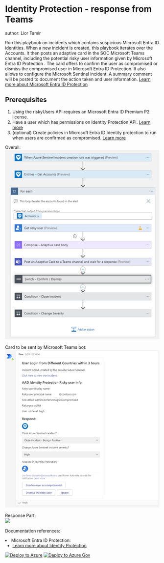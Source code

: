 # Identity Protection - response from Teams
author: Lior Tamir

Run this playbook on incidents which contains suspicious Microsoft Entra ID identities. When a new incident is created, this playbook iterates over the Accounts. It then posts an adaptive card in the SOC Microsoft Teams channel, including the potential risky user information given by Microsoft Entra ID Protection
. The card offers to confirm the user as compromised or dismiss the compromised user in Microsoft Entra ID Protection. It also allows to configure the Microsoft Sentinel incident. A summary comment will be posted to document the action taken and user information. [Learn more about Microsoft Entra ID Protection
](https://docs.microsoft.com/azure/active-directory/identity-protection/overview-identity-protection)

## Prerequisites
1. Using the riskyUsers API requires an Microsoft Entra ID Premium P2 license. 
2. Have a user which has permissions on Identity Protection API. [Learn more](https://docs.microsoft.com/graph/api/riskyuser-confirmcompromised?view=graph-rest-1.0#permissions)
 3. (optional) Create policies in Microsoft Entra ID Identity protection to run when users are confirmed as compromised. [Learn more](https://docs.microsoft.com/azure/active-directory/identity-protection/concept-identity-protection-policies)

Overall:<br>
![](./images/ImageLight1.png)

Card to be sent by Microsoft Teams bot: <br>
![](./images/TeamsCard.png)

Response Part:<br>
![](./images/commmentLight.png)

Documentation references:

<li>Microsoft Entra ID Protection:
<ul>
<li><a href="https://docs.microsoft.com/azure/active-directory/identity-protection/overview-identity-protection" target="_blank" rel="noopener">Learn more about Identity Protection</a></li>
</ul>
</li>


[![Deploy to Azure](https://aka.ms/deploytoazurebutton)](https://portal.azure.com/#create/Microsoft.Template/uri/https%3A%2F%2Fraw.githubusercontent.com%2FAzure%2FAzure-Sentinel%2Fmaster%2FSolutions%2FMicrosoft%20Entra%20ID%20Protection%2FPlaybooks%2FIdentityProtection-TeamsBotResponse%2Fazuredeploy.json)
[![Deploy to Azure Gov](https://aka.ms/deploytoazuregovbutton)](https://portal.azure.us/#create/Microsoft.Template/uri/https%3A%2F%2Fraw.githubusercontent.com%2FAzure%2FAzure-Sentinel%2Fmaster%2FSolutions%2FMicrosoft%20Entra%20ID%20Protection%2FPlaybooks%2FIdentityProtection-TeamsBotResponse%2Fazuredeploy.json)
